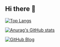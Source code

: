 ## Hi there 👋

[![Top Langs](https://github-readme-stats.vercel.app/api/top-langs/?username=Sersoc)](https://github.com/anuraghazra/github-readme-stats)

[![Anurag's GitHub stats](https://github-readme-stats.vercel.app/api?username=Sersoc)](https://github.com/anuraghazra/github-readme-stats)

[![GitHub Blog](https://img.icons8.com/material-outlined/24/000000/github.png)]([https://your-github-blog-url](https://sersoc.github.io/))

<!--
**Sersoc/Sersoc** is a ✨ _special_ ✨ repository because its `README.md` (this file) appears on your GitHub profile.

Here are some ideas to get you started:

- 🔭 I’m currently working on ...
- 🌱 I’m currently learning ...
- 👯 I’m looking to collaborate on ...
- 🤔 I’m looking for help with ...
- 💬 Ask me about ...
- 📫 How to reach me: ...
- 😄 Pronouns: ...
- ⚡ Fun fact: ...
-->
